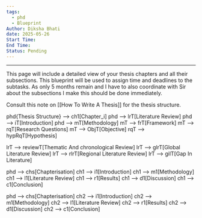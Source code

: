 ```yaml
---
tags:
  - phd
  - Blueprint
Author: Diksha Bhati
date: 2025-05-26
Start Time: 
End Time: 
Status: Pending
---
```

------

This page will include a detailed view of your thesis chapters and all their subsections. 
This blueprint will be used to assign time and deadlines to the subtasks. As only 5 months remain and I have to also coordinate with Sir about the subsections I make this should be done immediately. 

Consult this note on [[How To Write A Thesis]] for the thesis structure. 

phd{Thesis Structure} --> ch1[Chapter_i]
phd --> lrT[Literature Review]
phd --> iT[Introduction]
phd --> mT[Methodology]
mT --> frT[Framework]
mT  --> rqT[Research Questions]
mT --> ObjT[Objective]
rqT --> hypRqT[Hypothesis]

lrT --> reviewT[Thematic And chronological Review]
lrT --> glrT[Global Literature Review]
lrT --> rlrT[Regional Literature Review]
lrT --> gilT[Gap In Literature]

phd --> chs[Chapterisation]
ch1 --> i1[Introduction]
ch1 --> m1[Methodology]
ch1 --> l1[Literature Review]
ch1 --> r1[Results]
ch1 --> d1[Discussion]
ch1 --> c1[Conclusion]

phd --> chs[Chapterisation]
ch2 --> i1[Introduction]
ch2 --> m1[Methodology]
ch2 --> l1[Literature Review]
ch2 --> r1[Results]
ch2 --> d1[Discussion]
ch2 --> c1[Conclusion]